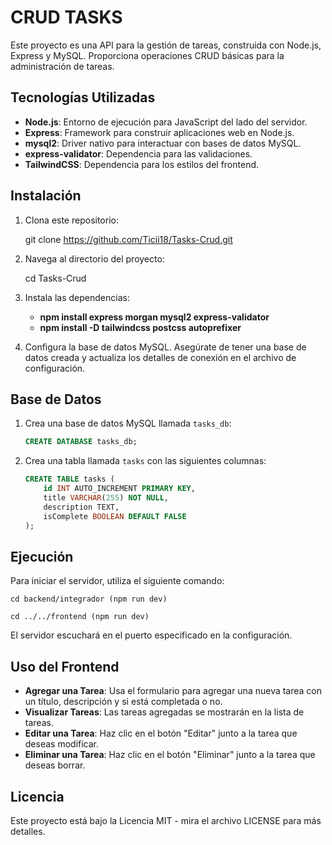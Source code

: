 # CRUD TASKS

Este proyecto es una API para la gestión de tareas, construida con Node.js, Express y MySQL. Proporciona operaciones CRUD básicas para la administración de tareas.

## Tecnologías Utilizadas

- **Node.js**: Entorno de ejecución para JavaScript del lado del servidor.
- **Express**: Framework para construir aplicaciones web en Node.js.
- **mysql2**: Driver nativo para interactuar con bases de datos MySQL.
- **express-validator**: Dependencia para las validaciones.
- **TailwindCSS**: Dependencia para los estilos del frontend.

## Instalación

1. Clona este repositorio:

    git clone https://github.com/Ticii18/Tasks-Crud.git

2. Navega al directorio del proyecto:

    cd Tasks-Crud

3. Instala las dependencias:

    - **npm install express morgan mysql2 express-validator**
    - **npm install -D tailwindcss postcss autoprefixer**
    

4. Configura la base de datos MySQL. Asegúrate de tener una base de datos creada y actualiza los detalles de conexión en el archivo de configuración.

## Base de Datos

1. Crea una base de datos MySQL llamada `tasks_db`:

    ```sql
    CREATE DATABASE tasks_db;
    ```

2. Crea una tabla llamada `tasks` con las siguientes columnas:

    ```sql
    CREATE TABLE tasks (
        id INT AUTO_INCREMENT PRIMARY KEY,
        title VARCHAR(255) NOT NULL,
        description TEXT,
        isComplete BOOLEAN DEFAULT FALSE
    );
    ```

## Ejecución

Para iniciar el servidor, utiliza el siguiente comando:

    cd backend/integrador (npm run dev)

    cd ../../frontend (npm run dev)

El servidor escuchará en el puerto especificado en la configuración.

## Uso del Frontend

- **Agregar una Tarea**: Usa el formulario para agregar una nueva tarea con un título, descripción y si está completada o no.
- **Visualizar Tareas**: Las tareas agregadas se mostrarán en la lista de tareas.
- **Editar una Tarea**: Haz clic en el botón "Editar" junto a la tarea que deseas modificar.
- **Eliminar una Tarea**: Haz clic en el botón "Eliminar" junto a la tarea que deseas borrar.

## Licencia

Este proyecto está bajo la Licencia MIT - mira el archivo LICENSE para más detalles.
